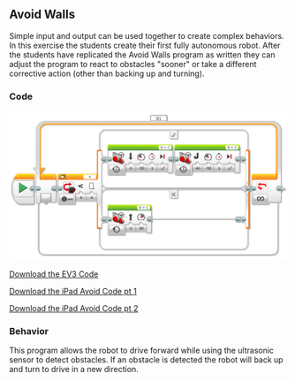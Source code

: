 ## Avoid Walls
Simple input and output can be used together to create complex behaviors. In this exercise the students create their first fully autonomous robot. After the students have replicated the Avoid Walls program as written they can adjust the program to react to obstacles "sooner" or take a different corrective action (other than backing up and turning).

### Code

<img src="https://github.com/DaveKT/ToT-Robotics-EV3/raw/master/docs/ev3/AvoidWalls.png" alt="Image of Program Code" />

[Download the EV3 Code](docs/ev3/AvoidWallsv2.ev3)

[Download the iPad Avoid Code pt 1](iPad/iPadAvoid.jpeg)

[Download the iPad Avoid Code pt 2](iPad/iPadAvoid2.jpeg)


### Behavior
This program allows the robot to drive forward while using the ultrasonic sensor to detect obstacles. If an obstacle is detected the robot will back up and turn to drive in a new direction.

